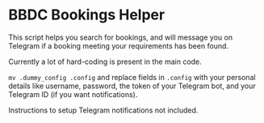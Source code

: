 # BBDC Bookings Helper

This script helps you search for bookings, and will message you on Telegram if a booking meeting your requirements has been found.

Currently a lot of hard-coding is present in the main code.

`mv .dummy_config .config` and replace fields in `.config` with your personal details like username, password, the token of your Telegram bot, and your Telegram ID (if you want notifications).

Instructions to setup Telegram notifications not included.
